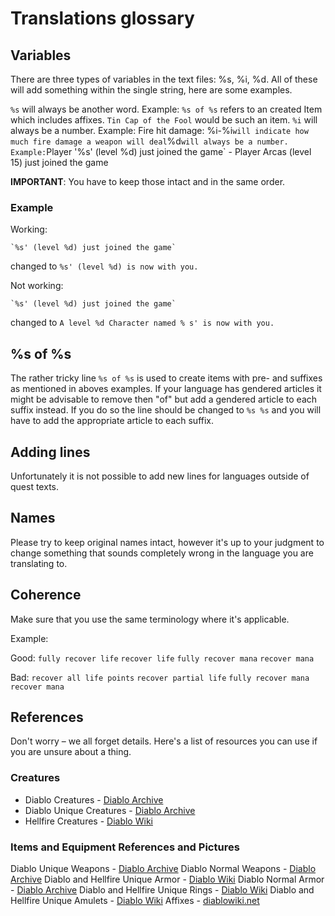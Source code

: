 # Translations glossary

## Variables

There are three types of variables in the text files: %s, %i, %d. All of these will add something within the single string, here are some examples. 

`%s` will always be another word. Example: `%s of %s` refers to an created Item which includes affixes. `Tin Cap of the Fool` would be such an item.
`%i` will always be a number. Example: Fire hit damage: %i-%i` will indicate how much fire damage a weapon will deal
`%d` will always be a number. Example: `Player '%s' (level %d) just joined the game` - Player Arcas (level 15) just joined the game

**IMPORTANT**: You have to keep those intact and in the same order. 

### Example

Working:

	`%s' (level %d) just joined the game`
changed to
	`%s' (level %d) is now with you.`

Not working:

	`%s' (level %d) just joined the game`
changed to
	`A level %d Character named % s' is now with you.`

## %s of %s

The rather tricky line `%s of %s` is used to create items with pre- and suffixes as mentioned in aboves examples. If your language has gendered articles it might be advisable to remove then "of" but add a gendered article to each suffix instead. If you do so the line should be changed to `%s %s` and you will have to add the appropriate article to each suffix.

## Adding lines

Unfortunately it is not possible to add new lines for languages outside of quest texts.
	
## Names

Please try to keep original names intact, however it's up to your judgment to change something that sounds completely wrong in the language you are translating to.

## Coherence

Make sure that you use the same terminology where it's applicable. 

Example:

Good:
	`fully recover life`
	`recover life`
	`fully recover mana`
	`recover mana`

Bad:
	`recover all life points`
	`recover partial life`
	`fully recover mana`
	`recover mana`

## References

Don't worry – we all forget details. Here's a list of resources you can use if you are unsure about a thing.

### Creatures
* Diablo Creatures - [Diablo Archive](https://diablo-archive.fandom.com/wiki/Monsters_(Diablo_I))
* Diablo Unique Creatures - [Diablo Archive](https://diablo-archive.fandom.com/wiki/Category:Diablo_I_Unique_Monsters)
* Hellfire Creatures - [Diablo Wiki](https://diablo.fandom.com/wiki/Hellfire_Bestiary)


### Items and Equipment References and Pictures
Diablo Unique Weapons - [Diablo Archive](https://diablo-archive.fandom.com/wiki/Unique_Weapons_(Diablo_I))
Diablo Normal Weapons - [Diablo Archive](https://diablo-archive.fandom.com/wiki/Normal_Weapons_(Diablo_I))
Diablo and Hellfire Unique Armor - [Diablo Wiki](https://diablo.fandom.com/wiki/List_of_Unique_Body_Armor_(Diablo_I))
Diablo Normal Armor - [Diablo Archive](https://diablo-archive.fandom.com/wiki/Normal_Armor_(Diablo_I))
Diablo and Hellfire Unique Rings - [Diablo Wiki](https://diablo.fandom.com/wiki/List_of_Unique_Rings_(Diablo_I))
Diablo and Hellfire Unique Amulets - [Diablo Wiki](https://diablo.fandom.com/wiki/List_of_Unique_Amulets_(Diablo_I))
Affixes - [diablowiki.net](https://diablo2.diablowiki.net/D1_Modifiers)
